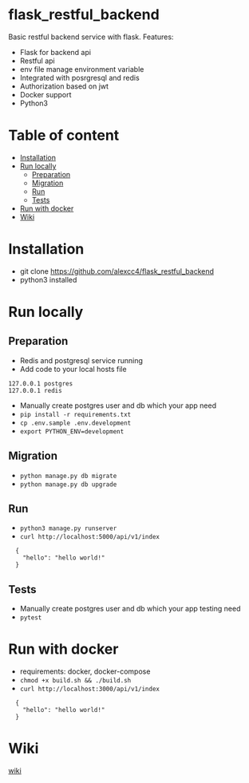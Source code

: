 # flask_restful_backend
Basic restful backend service with flask. Features:
  - Flask for backend api
  - Restful api
  - env file manage environment variable
  - Integrated with posrgresql and redis
  - Authorization based on jwt
  - Docker support
  - Python3

# Table of content
  - [Installation](#installation) 
  - [Run locally](#run-locally)
    - [Preparation](#preparation)
    - [Migration](#migration)
    - [Run](#run)
    - [Tests](#tests)
  - [Run with docker](#run-with-docker)
  - [Wiki](#wiki)

# Installation
  -  git clone https://github.com/alexcc4/flask_restful_backend
  -  python3 installed
  
# Run locally

## Preparation
  - Redis and postgresql service running
  - Add code  to your local hosts file
  ```
  127.0.0.1	postgres
  127.0.0.1	redis
  ```
  - Manually create postgres user and db which your app need
  - `pip install -r requirements.txt`
  - `cp .env.sample .env.development`
  - `export PYTHON_ENV=development`

## Migration
  - `python manage.py db migrate`
  - `python manage.py db upgrade`

## Run
  - `python3 manage.py runserver`
  - `curl http://localhost:5000/api/v1/index`
  ```
    {
      "hello": "hello world!"
    }
  ```
  
## Tests
  - Manually create postgres user and db which your app testing need
  - `pytest` 


# Run with docker
  - requirements: docker, docker-compose
  - `chmod +x build.sh && ./build.sh`
  - `curl http://localhost:3000/api/v1/index`
  ```
    {
      "hello": "hello world!"
    }
  ```
    
# Wiki
 [wiki](https://github.com/alexcc4/flask_restful_backend/wiki/General-API-Rule)